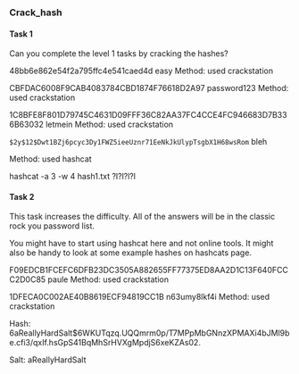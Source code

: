 ### Crack_hash

#### Task 1

Can you complete the level 1 tasks by cracking the hashes?

48bb6e862e54f2a795ffc4e541caed4d
easy
Method: used crackstation

CBFDAC6008F9CAB4083784CBD1874F76618D2A97 
password123
Method: used crackstation

1C8BFE8F801D79745C4631D09FFF36C82AA37FC4CCE4FC946683D7B336B63032
letmein
Method: used crackstation

`$2y$12$Dwt1BZj6pcyc3Dy1FWZ5ieeUznr71EeNkJkUlypTsgbX1H68wsRom`
bleh

Method: used hashcat

hashcat -a 3 -w 4 hash1.txt ?l?l?l?l


#### Task 2

This task increases the difficulty. All of the answers will be in the classic rock you password list.

You might have to start using hashcat here and not online tools. It might also be handy to look at some example hashes on hashcats page.


F09EDCB1FCEFC6DFB23DC3505A882655FF77375ED8AA2D1C13F640FCCC2D0C85
paule
Method: used crackstation

1DFECA0C002AE40B8619ECF94819CC1B
n63umy8lkf4i
Method: used crackstation


Hash: $6$aReallyHardSalt$6WKUTqzq.UQQmrm0p/T7MPpMbGNnzXPMAXi4bJMl9be.cfi3/qxIf.hsGpS41BqMhSrHVXgMpdjS6xeKZAs02.

Salt: aReallyHardSalt





